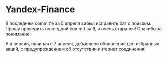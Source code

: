 # Yandex-Finance
В последнем commit'е за 5 апреля забыл исправить баг с поиском. Прошу проверить последний commit за 6, я очень старался! Спасибо за понимание!

А в версии, начиная с 7 апреля, добавлено обновление цен избранных акций, с предупреждением об отсутствии интернет соединения!
